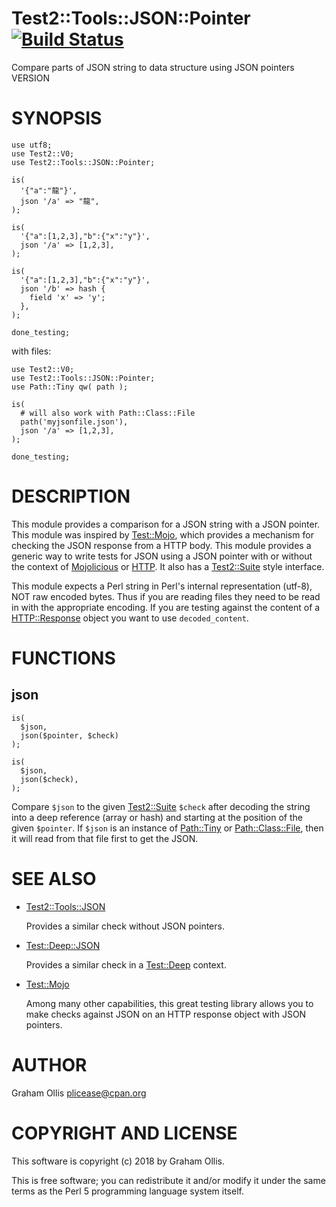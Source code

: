 # Test2::Tools::JSON::Pointer [![Build Status](https://secure.travis-ci.org/plicease/Test2-Tools-JSON-Pointer.png)](http://travis-ci.org/plicease/Test2-Tools-JSON-Pointer)

Compare parts of JSON string to data structure using JSON pointers VERSION

# SYNOPSIS

    use utf8;
    use Test2::V0;
    use Test2::Tools::JSON::Pointer;
    
    is(
      '{"a":"龍"}',
      json '/a' => "龍",
    );
    
    is(
      '{"a":[1,2,3],"b":{"x":"y"}',
      json '/a' => [1,2,3],
    );
    
    is(
      '{"a":[1,2,3],"b":{"x":"y"}',
      json '/b' => hash {
        field 'x' => 'y';
      },
    );
    
    done_testing;

with files:

    use Test2::V0;
    use Test2::Tools::JSON::Pointer;
    use Path::Tiny qw( path );
    
    is(
      # will also work with Path::Class::File
      path('myjsonfile.json'),
      json '/a' => [1,2,3],
    );
    
    done_testing;

# DESCRIPTION

This module provides a comparison for a JSON string with a JSON pointer.  This
module was inspired by [Test::Mojo](https://metacpan.org/pod/Test::Mojo), which provides a mechanism for checking
the JSON response from a HTTP body.  This module provides a generic way to
write tests for JSON using a JSON pointer with or without the context of 
[Mojolicious](https://metacpan.org/pod/Mojolicious) or [HTTP](https://metacpan.org/pod/HTTP).  It also has a [Test2::Suite](https://metacpan.org/pod/Test2::Suite) style interface.

This module expects a Perl string in Perl's internal representation (utf-8),
NOT raw encoded bytes.  Thus if you are reading files they need to be read
in with the appropriate encoding.  If you are testing against the content
of a [HTTP::Response](https://metacpan.org/pod/HTTP::Response) object you want to use `decoded_content`.

# FUNCTIONS

## json

    is(
      $json,
      json($pointer, $check)
    );

    is(
      $json,
      json($check),
    );

Compare `$json` to the given [Test2::Suite](https://metacpan.org/pod/Test2::Suite) `$check` after
decoding the string into a deep reference (array or hash) and starting
at the position of the given `$pointer`.  If `$json` is an instance
of [Path::Tiny](https://metacpan.org/pod/Path::Tiny) or [Path::Class::File](https://metacpan.org/pod/Path::Class::File), then it will read from that
file first to get the JSON.

# SEE ALSO

- [Test2::Tools::JSON](https://metacpan.org/pod/Test2::Tools::JSON)

    Provides a similar check without JSON pointers.

- [Test::Deep::JSON](https://metacpan.org/pod/Test::Deep::JSON)

    Provides a similar check in a [Test::Deep](https://metacpan.org/pod/Test::Deep) context.

- [Test::Mojo](https://metacpan.org/pod/Test::Mojo)

    Among many other capabilities, this great testing library allows you to make checks against JSON on
    an HTTP response object with JSON pointers.

# AUTHOR

Graham Ollis <plicease@cpan.org>

# COPYRIGHT AND LICENSE

This software is copyright (c) 2018 by Graham Ollis.

This is free software; you can redistribute it and/or modify it under
the same terms as the Perl 5 programming language system itself.
